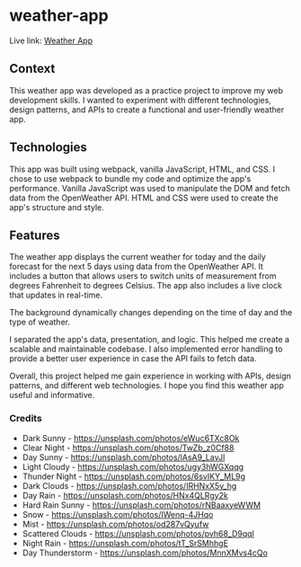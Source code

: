 # weather-app
Live link: <a href="https://ejrcarr.github.io/weather-app/">Weather App</a>

## Context
This weather app was developed as a practice project to improve my web development skills. I wanted to experiment with different technologies, design patterns, and APIs to create a functional and user-friendly weather app.

## Technologies
This app was built using webpack, vanilla JavaScript, HTML, and CSS. I chose to use webpack to bundle my code and optimize the app's performance. Vanilla JavaScript was used to manipulate the DOM and fetch data from the OpenWeather API. HTML and CSS were used to create the app's structure and style.

## Features
The weather app displays the current weather for today and the daily forecast for the next 5 days using data from the OpenWeather API. It includes a button that allows users to switch units of measurement from degrees Fahrenheit to degrees Celsius. The app also includes a live clock that updates in real-time.

The background dynamically changes depending on the time of day and the type of weather.

I separated the app's data, presentation, and logic. This helped me create a scalable and maintainable codebase. I also implemented error handling to provide a better user experience in case the API fails to fetch data.

Overall, this project helped me gain experience in working with APIs, design patterns, and different web technologies. I hope you find this weather app useful and informative.

### Credits
* Dark Sunny - https://unsplash.com/photos/eWuc6TXc8Ok
* Clear Night - https://unsplash.com/photos/TwZb_z0Cf88
* Day Sunny - https://unsplash.com/photos/lAsA9_LavJI
* Light Cloudy - https://unsplash.com/photos/ugy3hWGXqqg
* Thunder Night - https://unsplash.com/photos/6svIKY_ML9g
* Dark Clouds - https://unsplash.com/photos/IRHNxX5y_hg
* Day Rain - https://unsplash.com/photos/HNx4QLRgy2k
* Hard Rain Sunny - https://unsplash.com/photos/rNBaaxyeWWM
* Snow - https://unsplash.com/photos/IWenq-4JHqo
* Mist - https://unsplash.com/photos/od287vQyufw
* Scattered Clouds - https://unsplash.com/photos/pvh68_D9qqI
* Night Rain - https://unsplash.com/photos/tT_SrSMhhgE
* Day Thunderstorm - https://unsplash.com/photos/MnnXMvs4cQo
